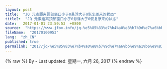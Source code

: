 ```yaml
---
layout: post
title:  "JQ 元素距离顶部窗口小于0悬浮大于0恢复原来的状态"
title2:  "JQ 元素距离顶部窗口小于0悬浮大于0恢复原来的状态"
date:   2017-01-01 23:50:53  +0800
source:  "https://www.jfox.info/jq-%e5%85%83%e7%b4%a0%e8%b7%9d%e7%a6%bb%e9%a1%b6%e9%83%a8%e7%aa%97%e5%8f%a3%e5%b0%8f%e4%ba%8e0%e6%82%ac%e6%b5%ae%e5%a4%a7%e4%ba%8e0%e6%81%a2%e5%a4%8d%e5%8e%9f%e6%9d%a5%e7%9a%84%e7%8a%b6%e6%80%81.html"
fileName:  "20170100953"
lang:  "zh_CN"
published: true
permalink: "2017/jq-%e5%85%83%e7%b4%a0%e8%b7%9d%e7%a6%bb%e9%a1%b6%e9%83%a8%e7%aa%97%e5%8f%a3%e5%b0%8f%e4%ba%8e0%e6%82%ac%e6%b5%ae%e5%a4%a7%e4%ba%8e0%e6%81%a2%e5%a4%8d%e5%8e%9f%e6%9d%a5%e7%9a%84%e7%8a%b6%e6%80%81.html"
---
```

{% raw %}
By  - Last updated: 星期一, 六月 26, 2017
{% endraw %}
